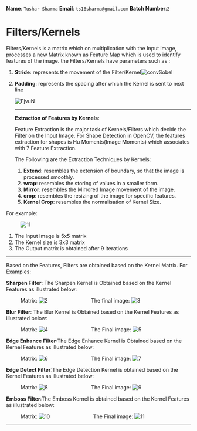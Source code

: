 **Name**: `Tushar Sharma`                             **Email**: `ts16sharma@gmail.com`       **Batch Number**:`2`
# Filters/Kernels

Filters/Kernels is a matrix which on multiplication with the Input image, processes a new Matrix known as Feature Map which is used to identify features of the image. the Filters/Kernels have parameters such as :

1. **Stride**: represents the movement of the Filter/Kernel![convSobel](https://github.com/TusharSharma16/EIP-3.0/blob/master/WEEK%201/images//convSobel.gif)

   

2. **Padding**: represents the spacing after which the Kernel is sent to next line

   ![FjvuN](https://github.com/TusharSharma16/EIP-3.0/blob/master/WEEK%201/images/FjvuN.gif)

   ---

   **Extraction of Features by Kernels**:

   Feature Extraction is the major task of Kernels/Filters which decide the Filter on the Input Image. For Shape Detection in OpenCV, the features extraction for shapes is Hu Moments(Image Moments) which associates with 7 Feature Extraction.

   The Following are the Extraction Techniques by Kernels:

   1. **Extend**: resembles the extension of boundary, so that the image is processed smoothly.
   2. **wrap**: resembles the storing of values in a smaller form.
   3. **Mirror**: resembles the Mirrored Image movement of the image.
   4. **crop**: resembles the resizing of the image for specific features.
   5. **Kernel Crop**: resembles the normalisation of Kernel Size.

For example:

&nbsp;&nbsp;&nbsp;&nbsp;&nbsp;&nbsp;&nbsp;&nbsp;&nbsp;&nbsp;![11](https://github.com/TusharSharma16/EIP-3.0/blob/master/WEEK%201/images/11.png)

1. The Input Image is 5x5 matrix
2. The Kernel size is 3x3 matrix
3. The Output matrix is obtained after 9 iterations
---
Based on the Features, Filters are obtained based on the Kernel Matrix. For Examples:

**Sharpen Filter**: The Sharpen Kernel is Obtained based on the Kernel Features as illustrated below:

&nbsp;&nbsp;&nbsp;&nbsp;&nbsp;&nbsp;&nbsp;&nbsp;&nbsp;&nbsp;Matrix:&nbsp;![2](https://github.com/TusharSharma16/EIP-3.0/blob/master/WEEK%201/images/2.png)&nbsp;&nbsp;&nbsp;&nbsp;&nbsp;&nbsp;&nbsp;&nbsp;&nbsp;&nbsp;&nbsp;&nbsp;&nbsp;&nbsp;&nbsp;&nbsp;&nbsp;&nbsp;&nbsp;&nbsp;&nbsp;&nbsp;&nbsp;&nbsp;&nbsp;&nbsp;&nbsp;&nbsp;&nbsp;&nbsp;The final image:&nbsp;![3](https://github.com/TusharSharma16/EIP-3.0/blob/master/WEEK%201/images/3.jpg)

**Blur Filter**: The Blur Kernel is Obtained based on the Kernel Features as illustrated below:

&nbsp;&nbsp;&nbsp;&nbsp;&nbsp;&nbsp;&nbsp;&nbsp;&nbsp;&nbsp;Matrix:&nbsp;![4](https://github.com/TusharSharma16/EIP-3.0/blob/master/WEEK%201/images/4.png)&nbsp;&nbsp;&nbsp;&nbsp;&nbsp;&nbsp;&nbsp;&nbsp;&nbsp;&nbsp;&nbsp;&nbsp;&nbsp;&nbsp;&nbsp;&nbsp;&nbsp;&nbsp;&nbsp;&nbsp;&nbsp;&nbsp;&nbsp;&nbsp;&nbsp;&nbsp;&nbsp;&nbsp;&nbsp;&nbsp;The Final image:&nbsp;![5](https://github.com/TusharSharma16/EIP-3.0/blob/master/WEEK%201/images/5.jpg)

**Edge Enhance Filter**:The Edge Enhance Kernel is Obtained based on the Kernel Features as illustrated below:

&nbsp;&nbsp;&nbsp;&nbsp;&nbsp;&nbsp;&nbsp;&nbsp;&nbsp;&nbsp;Matrix:&nbsp;![6](https://github.com/TusharSharma16/EIP-3.0/blob/master/WEEK%201/images/6.png)&nbsp;&nbsp;&nbsp;&nbsp;&nbsp;&nbsp;&nbsp;&nbsp;&nbsp;&nbsp;&nbsp;&nbsp;&nbsp;&nbsp;&nbsp;&nbsp;&nbsp;&nbsp;&nbsp;&nbsp;&nbsp;&nbsp;&nbsp;&nbsp;&nbsp;&nbsp;&nbsp;&nbsp;&nbsp;&nbsp;The Final image:&nbsp;![7](https://github.com/TusharSharma16/EIP-3.0/blob/master/WEEK%201/images/7.jpg)

**Edge Detect Filter**:The Edge Detection Kernel is obtained based on the Kernel Features as illustrated below:

&nbsp;&nbsp;&nbsp;&nbsp;&nbsp;&nbsp;&nbsp;&nbsp;&nbsp;&nbsp;Matrix:&nbsp;![8](https://github.com/TusharSharma16/EIP-3.0/blob/master/WEEK%201/images/8.png)&nbsp;&nbsp;&nbsp;&nbsp;&nbsp;&nbsp;&nbsp;&nbsp;&nbsp;&nbsp;&nbsp;&nbsp;&nbsp;&nbsp;&nbsp;&nbsp;&nbsp;&nbsp;&nbsp;&nbsp;&nbsp;&nbsp;&nbsp;&nbsp;&nbsp;&nbsp;&nbsp;&nbsp;&nbsp;&nbsp;The Final image:&nbsp;![9](https://github.com/TusharSharma16/EIP-3.0/blob/master/WEEK%201/images/9.jpg)

**Emboss Filter**:The Emboss Kernel is obtained based on the Kernel Features as illustrated below:

&nbsp;&nbsp;&nbsp;&nbsp;&nbsp;&nbsp;&nbsp;&nbsp;&nbsp;&nbsp;Matrix:&nbsp;![10](https://github.com/TusharSharma16/EIP-3.0/blob/master/WEEK%201/images/10.png)&nbsp;&nbsp;&nbsp;&nbsp;&nbsp;&nbsp;&nbsp;&nbsp;&nbsp;&nbsp;&nbsp;&nbsp;&nbsp;&nbsp;&nbsp;&nbsp;&nbsp;&nbsp;&nbsp;&nbsp;&nbsp;&nbsp;&nbsp;&nbsp;&nbsp;&nbsp;&nbsp;&nbsp;&nbsp;&nbsp;The Final image:&nbsp;![11](https://github.com/TusharSharma16/EIP-3.0/blob/master/WEEK%201/images/11.jpg)

---
